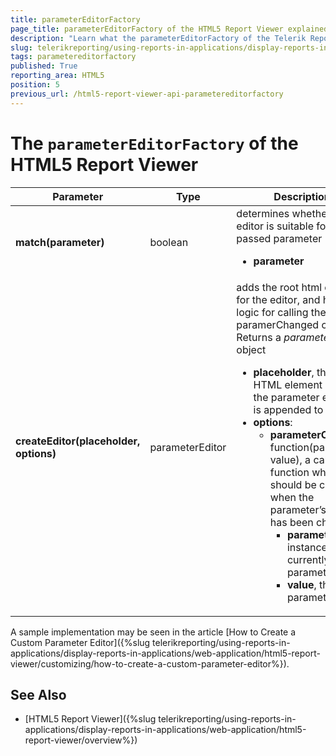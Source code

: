```yaml
---
title: parameterEditorFactory
page_title: parameterEditorFactory of the HTML5 Report Viewer explained
description: "Learn what the parameterEditorFactory of the Telerik Reporting HTML5 Report Viewer does and how to use it."
slug: telerikreporting/using-reports-in-applications/display-reports-in-applications/web-application/html5-report-viewer/api-reference/parametereditorfactory
tags: parametereditorfactory
published: True
reporting_area: HTML5
position: 5
previous_url: /html5-report-viewer-api-parametereditorfactory
---
```


<style>
table th:first-of-type {
	width: 20%;
}
table th:nth-of-type(2) {
	width: 10%;
}
table th:nth-of-type(3) {
	width: 70%;
}
</style>

# The `parameterEditorFactory` of the HTML5 Report Viewer

| Parameter | Type | Description |
| ------ | ------ | ------ |
| __match(parameter)__ |boolean|determines whether the editor is suitable for the passed parameter<ul><li>__parameter__</li></ul>|
| __createEditor(placeholder, options)__ |parameterEditor|adds the root html element for the editor, and holds the logic for calling the paramerChanged callback. Returns a _parameterEditor_ object<ul><li>__placeholder__, this is the HTML element which the parameter editor UI is appended to</li><li>__options__:<ul><li>__parameterChanged__: function(parameter, value), a callback function which should be called when the parameter’s value has been changed<ul><li>__parameter__, the instance of the currently edited parameter</li><li>__value__, the new parameter value</li></ul></li></ul></li></ul>|

A sample implementation may be seen in the article [How to Create a Custom Parameter Editor]({%slug telerikreporting/using-reports-in-applications/display-reports-in-applications/web-application/html5-report-viewer/customizing/how-to-create-a-custom-parameter-editor%}).

## See Also

* [HTML5 Report Viewer]({%slug telerikreporting/using-reports-in-applications/display-reports-in-applications/web-application/html5-report-viewer/overview%})
